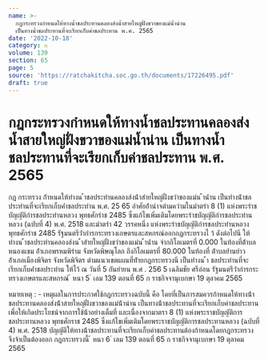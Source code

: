 ```yaml
---
name: >-
  กฎกระทรวงกำหนดให้ทางน้ำชลประทานคลองส่งน้ำสายใหญ่ฝั่งขวาของแม่น้ำน่าน
  เป็นทางน้ำชลประทานที่จะเรียกเก็บค่าชลประทาน พ.ศ. 2565
date: '2022-10-18'
category: ก
volume: 139
section: 65
page: 5
source: 'https://ratchakitcha.soc.go.th/documents/17226495.pdf'
draft: true
---
```


# กฎกระทรวงกำหนดให้ทางน้ำชลประทานคลองส่งน้ำสายใหญ่ฝั่งขวาของแม่น้ำน่าน เป็นทางน้ำชลประทานที่จะเรียกเก็บค่าชลประทาน พ.ศ. 2565

กฎ กระทรวง ก้ําหนดให้ทํางน ้ําชลประทํานคลองส่งน้ําสํายใหญ่ฝั่งขวําของแม่น ้ําน่ําน เป็นทํางน้ําชลประทํานที่จะเรียกเก็บค่ําชลประทําน พ.ศ. 25 65 อําศัยอ้ํานําจตํามควํามในมําตรํา 8 (1) แห่งพระรําชบัญญัติกํารชลประทํานหลวง พุทธศักรําช 2485 ซึ่งแก้ไขเพิ่มเติมโดยพระรําชบัญญัติกํารชลประทํานหลวง (ฉบับที่ 4) พ.ศ. 2518 และมําตรํา 42 วรรคหนึ่ง แห่งพระรําชบัญญัติกํารชลประทํานหลวง พุทธศักรําช 2485 รัฐมนตรีว่ํากํารกระทรวงเกษตรและสหกรณ์ออกกฎกระทรวงไ ว้ ดังต่อไปนี ให้ทํางน ้ําชลประทํานคลองส่งน ้ําสํายใหญ่ฝั่งขวําของแม่น ้ําน่ําน จํากกิโลเมตรที่ 0.000 ในท้องที่ต้ําบลหนองแขม อ้ําเภอพรหมพิรําม จังหวัดพิษณุโลก ถึงกิโลเมตรที่ 80.000 ในท้องที่ ต้ําบลย่ํานยําว อ้ําเภอเมืองพิจิตร จังหวัดพิจิตร ตํามแนวเขตแผนที่ท้ํายกฎกระทรวงนี เป็นทํางน ้ํา ชลประทํานที่จะเรียกเก็บค่ําชลประทําน ให้ไว้ ณ วันที่ 5 กันยํายน พ.ศ . 256 5 เฉลิมชัย ศรีอ่อน รัฐมนตรีว่ํากํารกระทรวงเกษตรและสหกรณ์ ้ หนา 5 ่ เลม 139 ตอนที่ 65 ก ราชกิจจานุเบกษา 19 ตุลาคม 2565



หมายเหตุ : - เหตุผลในการประกาศใช้กฎกระทรวงฉบับนี้ คือ โดยที่เป็นการสมควรก้าหนดให้ทางน้้า ชลประทานคลองส่งน้้าสายใหญ่ฝั่งขวาของแม่น้้าน่าน เป็นทางน้้าชลประทานที่จะเรียกเก็บค่าชลประทาน เพื่อให้เกิดประโยชน์จากการใช้น้้าอย่างเต็มที่ และเนื่องจากมาตรา 8 (1) แห่งพระราชบัญญัติการชลประทานหลวง พุทธศักราช 2485 ซึ่งแก้ไขเพิ่มเติมโดยพระราชบัญญัติการชลประทานหลวง (ฉบับที่ 4) พ.ศ. 2518 บัญญัติให้ทางน้้าชลประทานที่จะเรียกเก็บค่าชลประทานต้องก้าหนดโดยกฎกระทรวง จึงจ้าเป็นต้องออก กฎกระทรวงนี้ ้ หนา 6 ่ เลม 139 ตอนที่ 65 ก ราชกิจจานุเบกษา 19 ตุลาคม 2565
